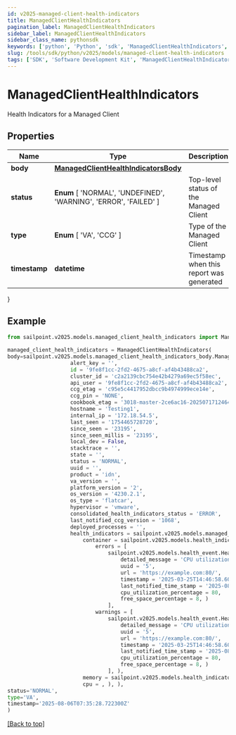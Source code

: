 ```yaml
---
id: v2025-managed-client-health-indicators
title: ManagedClientHealthIndicators
pagination_label: ManagedClientHealthIndicators
sidebar_label: ManagedClientHealthIndicators
sidebar_class_name: pythonsdk
keywords: ['python', 'Python', 'sdk', 'ManagedClientHealthIndicators', 'V2025ManagedClientHealthIndicators'] 
slug: /tools/sdk/python/v2025/models/managed-client-health-indicators
tags: ['SDK', 'Software Development Kit', 'ManagedClientHealthIndicators', 'V2025ManagedClientHealthIndicators']
---
```


# ManagedClientHealthIndicators

Health Indicators for a Managed Client

## Properties

Name | Type | Description | Notes
------------ | ------------- | ------------- | -------------
**body** | [**ManagedClientHealthIndicatorsBody**](managed-client-health-indicators-body) |  | [required]
**status** |  **Enum** [  'NORMAL',    'UNDEFINED',    'WARNING',    'ERROR',    'FAILED' ] | Top-level status of the Managed Client | [required]
**type** |  **Enum** [  'VA',    'CCG' ] | Type of the Managed Client | [required]
**timestamp** | **datetime** | Timestamp when this report was generated | [required]
}

## Example

```python
from sailpoint.v2025.models.managed_client_health_indicators import ManagedClientHealthIndicators

managed_client_health_indicators = ManagedClientHealthIndicators(
body=sailpoint.v2025.models.managed_client_health_indicators_body.ManagedClientHealthIndicators_body(
                    alert_key = '', 
                    id = '9fe8f1cc-2fd2-4675-a8cf-af4b43488ca2', 
                    cluster_id = 'c2a2139cbc754e42b4279a69ec5f58ec', 
                    api_user = '9fe8f1cc-2fd2-4675-a8cf-af4b43488ca2', 
                    ccg_etag = 'c95e5c4417952dbcc9b4974999ece14e', 
                    ccg_pin = 'NONE', 
                    cookbook_etag = '3018-master-2ce6ac16-20250717124641-3077-master-a101b5fe-20250722162527', 
                    hostname = 'Testing1', 
                    internal_ip = '172.18.54.5', 
                    last_seen = '1754465728720', 
                    since_seen = '23195', 
                    since_seen_millis = '23195', 
                    local_dev = False, 
                    stacktrace = '', 
                    state = '', 
                    status = 'NORMAL', 
                    uuid = '', 
                    product = 'idn', 
                    va_version = '', 
                    platform_version = '2', 
                    os_version = '4230.2.1', 
                    os_type = 'flatcar', 
                    hypervisor = 'vmware', 
                    consolidated_health_indicators_status = 'ERROR', 
                    last_notified_ccg_version = '1068', 
                    deployed_processes = '', 
                    health_indicators = sailpoint.v2025.models.managed_client_health_indicators_body_health_indicators.ManagedClientHealthIndicators_body_health_indicators(
                        container = sailpoint.v2025.models.health_indicator_category.HealthIndicatorCategory(
                            errors = [
                                sailpoint.v2025.models.health_event.HealthEvent(
                                    detailed_message = 'CPU utilization is high', 
                                    uuid = '5', 
                                    url = 'https://example.com:80/', 
                                    timestamp = '2025-03-25T14:46:58.605Z', 
                                    last_notified_time_stamp = '2025-08-06T06:53:22.206956Z', 
                                    cpu_utilization_percentage = 80, 
                                    free_space_percentage = 8, )
                                ], 
                            warnings = [
                                sailpoint.v2025.models.health_event.HealthEvent(
                                    detailed_message = 'CPU utilization is high', 
                                    uuid = '5', 
                                    url = 'https://example.com:80/', 
                                    timestamp = '2025-03-25T14:46:58.605Z', 
                                    last_notified_time_stamp = '2025-08-06T06:53:22.206956Z', 
                                    cpu_utilization_percentage = 80, 
                                    free_space_percentage = 8, )
                                ], ), 
                        memory = sailpoint.v2025.models.health_indicator_category.HealthIndicatorCategory(), 
                        cpu = , ), ),
status='NORMAL',
type='VA',
timestamp='2025-08-06T07:35:28.722300Z'
)

```
[[Back to top]](#) 

